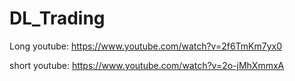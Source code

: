 # DL_Trading
 

 Long youtube: https://www.youtube.com/watch?v=2f6TmKm7yx0

 short youtube: https://www.youtube.com/watch?v=2o-jMhXmmxA
